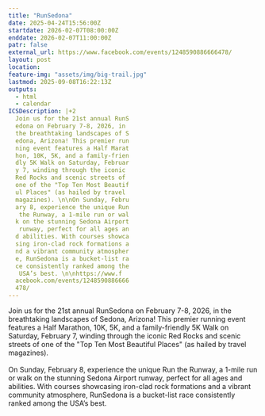 ```yaml
---
title: "RunSedona"
date: 2025-04-24T15:56:00Z
startdate: 2026-02-07T08:00:00Z
enddate: 2026-02-07T11:00:00Z
patr: false
external_url: https://www.facebook.com/events/1248590886666478/
layout: post
location: 
feature-img: "assets/img/big-trail.jpg"
lastmod: 2025-09-08T16:22:13Z
outputs:
  - html
  - calendar
ICSDescription: |+2
  Join us for the 21st annual RunS  edona on February 7-8, 2026, in   the breathtaking landscapes of S  edona, Arizona! This premier run  ning event features a Half Marat  hon, 10K, 5K, and a family-frien  dly 5K Walk on Saturday, Februar  y 7, winding through the iconic   Red Rocks and scenic streets of   one of the "Top Ten Most Beautif  ul Places" (as hailed by travel   magazines). \n\nOn Sunday, Febru  ary 8, experience the unique Run   the Runway, a 1-mile run or wal  k on the stunning Sedona Airport   runway, perfect for all ages an  d abilities. With courses showca  sing iron-clad rock formations a  nd a vibrant community atmospher  e, RunSedona is a bucket-list ra  ce consistently ranked among the   USA’s best. \n\nhttps://www.f  acebook.com/events/1248590886666  478/
---
```


Join us for the 21st annual RunSedona on February 7-8, 2026, in the breathtaking landscapes of Sedona, Arizona! This premier running event features a Half Marathon, 10K, 5K, and a family-friendly 5K Walk on Saturday, February 7, winding through the iconic Red Rocks and scenic streets of one of the "Top Ten Most Beautiful Places" (as hailed by travel magazines). <br>
  <br>
  On Sunday, February 8, experience the unique Run the Runway, a 1-mile run or walk on the stunning Sedona Airport runway, perfect for all ages and abilities. With courses showcasing iron-clad rock formations and a vibrant community atmosphere, RunSedona is a bucket-list race consistently ranked among the USA’s best. <br>
  <br>
  
